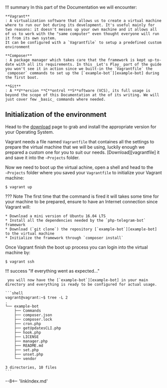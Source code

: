 !!! summary
    In this part of the Documentation we will encounter:

    **Vagrant**
    : A virtualization software that allows us to create a virtual machine where to run our bot during its development. It's useful mainly for two reasons: it doesn't messes up your own machine and it allows all of us to work with the "same computer" even thought everyone will run it from its own system.
    It can be configured with a `Vagrantfile` to setup a predefined custom environment

    **Composer**
    : A package manager which takes care that the framework is kept up-to-date with all its requirements. In this _Let's Play_ part of the guide you won't see it in action since we built-in the `Vagrantfile` the `composer` commands to set up the [`example-bot`][example-bot] during the first boot.

    **Git**
    : A **V**ersion **C**ontrol **S**oftware (VCS), its full usage is beyond the scope of this Documentation at the of its writing. We will just cover few _basic_ commands where needed.



## Initialization of the environment

Head to the [download](https://www.vagrantup.com/downloads.html) page to grab and install the appropriate version for your Operating System.

Vagrant needs a file named `Vagrantfile` that containes all the settings to prepare the virtual machine that we will be using, luckily enough we prepared a custom one for you to suit our needs. [Download][vagrantfile] it and save it into the `∼Projects` folder.

Now we need to boot up the virtual achine, open a shell and head to the `∼Projects` folder where you saved your `Vagrantfile` to initialize your Vagrant machine:

```shell
$ vagrant up
```

??? Note
    The first time that the command is fired it will takes some time for your machine to be prepared, ensure to have an Internet connection since Vagrant will:

    * Download a mini version of Ubuntu 16.04 LTS
    * Install all the dependencies needed by the `php-telegram-bot` framework
    * Download (`git clone`) the repository [`example-bot`][example-bot] to the virtual machine
    * Initialize the framework through `composer install`


Once Vagrant finish the boot up process you can login into the virtual machine by:


```shell
$ vagrant ssh
```


!!! success "If everything went as expected..."

     you will now have the [`example-bot`][example-bot] in your main directory and everything is ready to be configured for actual usage.

    ```shell
    vagrant@vagrant:~$ tree -L 2
    .
    └── example-bot
        ├── Commands
        ├── composer.json
        ├── composer.lock
        ├── cron.php
        ├── getUpdatesCLI.php
        ├── hook.php
        ├── LICENSE
        ├── manager.php
        ├── README.md
        ├── set.php
        ├── unset.php
        └── vendor

    3 directories, 10 files
    ```




<!-- snippets -->
--8<-- 'linkIndex.md'
